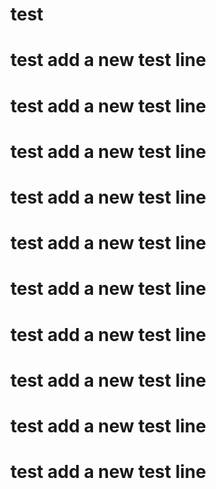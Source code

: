 # test
# test add a new test line
# test add a new test line
# test add a new test line
# test add a new test line
# test add a new test line
# test add a new test line
# test add a new test line
# test add a new test line
# test add a new test line
# test add a new test line